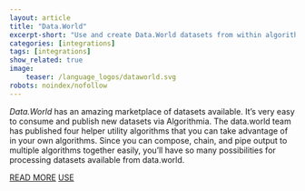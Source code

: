 ```yaml
---
layout: article
title: "Data.World"
excerpt-short: "Use and create Data.World datasets from within algorithms"
categories: [integrations]
tags: [integrations]
show_related: true
image:
    teaser: /language_logos/dataworld.svg
robots: noindex/nofollow
---
```


*Data.World* has an amazing marketplace of datasets available. It’s very easy to consume and publish new datasets via Algorithmia. The data.world team has published four helper utility algorithms that you can take advantage of in your own algorithms.  Since you can compose, chain, and pipe output to multiple algorithms together easily, you’ll have so many possibilities for processing datasets available from data.world.

<a href="https://blog.algorithmia.com/incorporating-datasets-data-world-algorithms/" class="btn btn-default btn-primary"><i class="fa fa-book" aria-hidden="true"></i> READ MORE</a>
<a href="/organizations/datadotworld" class="btn btn-default btn-primary"><i class="fa fa-code-fork" aria-hidden="true"></i> USE</a>

